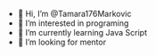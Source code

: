 - 👋 Hi, I’m @Tamara176Markovic
- 👀 I’m interested in programing
- 🌱 I’m currently learning Java Script
- 💞️ I’m looking for mentor

<!---
Tamara176Markovic/Tamara176Markovic is a ✨ special ✨ repository because its `README.md` (this file) appears on your GitHub profile.
You can click the Preview link to take a look at your changes.
--->
